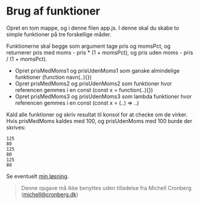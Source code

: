 # Brug af funktioner

Opret en tom mappe, og i denne filen app.js. I denne skal du skabe to simple funktioner på tre forskellige måder.

Funktionerne skal begge som argument tage pris og momsPct, og returnerer pris med moms - pris \* (1 + momsPct), og pris uden moms - pris / (1 + momsPct).

- Opret prisMedMoms1 og prisUdenMoms1 som ganske almindelige funktioner (function navn(..){})
- Opret prisMedMoms2 og prisUdenMoms2 som funktioner hvor referencen gemmes i en const (const x = function(..){})
- Opret prisMedMoms3 og prisUdenMoms3 som lambda funktioner hvor referencen gemmes i en const (const x = (..) => ..)

Kald alle funktioner og skriv resultat til konsol for at checke om de virker. Hvis prisMedMoms kaldes med 100, og prisUdenMoms med 100 burde der skrives:

```
125
80
125
80
125
80
```

Se eventuelt [min løsning](../app.js).

> Denne opgave må ikke benyttes uden tilladelse fra Michell Cronberg (michell@cronberg.dk)
